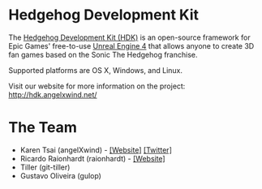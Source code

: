 Hedgehog Development Kit
========================

The [Hedgehog Development Kit (HDK)](http://hdk.angelxwind.net/) is an open-source framework for Epic Games' free-to-use [Unreal Engine 4](http://unrealengine.com/) that allows anyone to create 3D fan games based on the Sonic The Hedgehog franchise.

Supported platforms are OS X, Windows, and Linux.

Visit our website for more information on the project: http://hdk.angelxwind.net/

The Team
========

* Karen Tsai (angelXwind) - [[Website]](http://angelxwind.net/) [[Twitter]](http://twitter.com/angelXwind)
* Ricardo Raionhardt (raionhardt) - [[Website]](http://raionhardt.cf/)
* Tiller (git-tiller)
* Gustavo Oliveira (gulop)